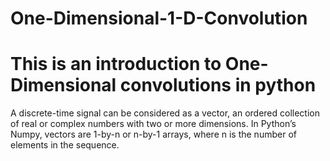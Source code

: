 # One-Dimensional-1-D-Convolution
# This is an introduction to One-Dimensional convolutions in python

A discrete-time signal can be considered as a vector, an ordered collection of real or
complex numbers with two or more dimensions. In Python’s Numpy, vectors are 1-by-n or
n-by-1 arrays, where n is the number of elements in the sequence.
